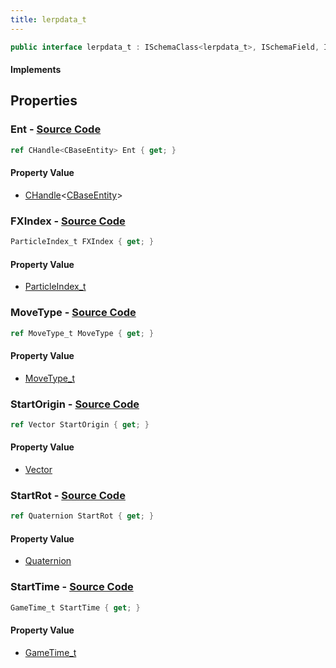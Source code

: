 ```yaml
---
title: lerpdata_t
---
```


```csharp
public interface lerpdata_t : ISchemaClass<lerpdata_t>, ISchemaField, ISchemaClass, INativeHandle
```

#### Implements

## Properties

### **Ent** - [Source Code](https://github.com/swiftly-solution/swiftlys2/blob/main/managed/src/SwiftlyS2.Generated/Schemas/Interfaces/lerpdata_t.cs#L16)

```csharp
ref CHandle<CBaseEntity> Ent { get; }
```

#### Property Value

- [CHandle](/docs/api/shared/natives/chandle-1)<[CBaseEntity](/docs/api/shared/schemadefinitions/cbaseentity)>

### **FXIndex** - [Source Code](https://github.com/swiftly-solution/swiftlys2/blob/main/managed/src/SwiftlyS2.Generated/Schemas/Interfaces/lerpdata_t.cs#L26)

```csharp
ParticleIndex_t FXIndex { get; }
```

#### Property Value

- [ParticleIndex_t](/docs/api/shared/schemadefinitions/particleindex_t)

### **MoveType** - [Source Code](https://github.com/swiftly-solution/swiftlys2/blob/main/managed/src/SwiftlyS2.Generated/Schemas/Interfaces/lerpdata_t.cs#L18)

```csharp
ref MoveType_t MoveType { get; }
```

#### Property Value

- [MoveType_t](/docs/api/shared/schemadefinitions/movetype_t)

### **StartOrigin** - [Source Code](https://github.com/swiftly-solution/swiftlys2/blob/main/managed/src/SwiftlyS2.Generated/Schemas/Interfaces/lerpdata_t.cs#L22)

```csharp
ref Vector StartOrigin { get; }
```

#### Property Value

- [Vector](/docs/api/shared/natives/vector)

### **StartRot** - [Source Code](https://github.com/swiftly-solution/swiftlys2/blob/main/managed/src/SwiftlyS2.Generated/Schemas/Interfaces/lerpdata_t.cs#L24)

```csharp
ref Quaternion StartRot { get; }
```

#### Property Value

- [Quaternion](/docs/api/shared/natives/quaternion)

### **StartTime** - [Source Code](https://github.com/swiftly-solution/swiftlys2/blob/main/managed/src/SwiftlyS2.Generated/Schemas/Interfaces/lerpdata_t.cs#L20)

```csharp
GameTime_t StartTime { get; }
```

#### Property Value

- [GameTime_t](/docs/api/shared/schemadefinitions/gametime_t)


